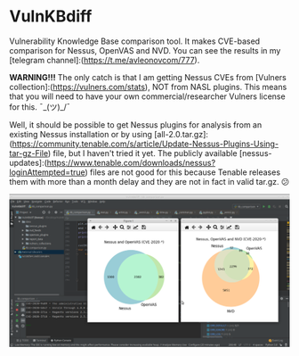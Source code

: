 # VulnKBdiff

Vulnerability Knowledge Base comparison tool.  It makes CVE-based comparison for Nessus, OpenVAS and NVD. You can see the results in my [telegram channel]:(https://t.me/avleonovcom/777). 

**WARNING!!!** The only catch is that I am getting Nessus CVEs from [Vulners collection]:(https://vulners.com/stats), NOT from NASL plugins. This means that you will need to have your own commercial/researcher Vulners license for this. ¯\_(ツ)_/¯

Well, it should be possible to get Nessus plugins for analysis from an existing Nessus installation or by using [all-2.0.tar.gz]:(https://community.tenable.com/s/article/Update-Nessus-Plugins-Using-tar-gz-File) file, but I haven't tried it yet. The publicly available [nessus-updates]:(https://www.tenable.com/downloads/nessus?loginAttempted=true) files are not good for this because Tenable releases them with more than a month delay and they are not in fact in valid tar.gz. 😕

![Screenshot](https://github.com/leonov-av/vulnkbdiff/blob/master/vulnkbdiff.png)
